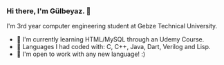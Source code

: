 ### Hi there, I'm Gülbeyaz. 👋


I'm 3rd year computer engineering student at Gebze Technical University.
- 🌱 I'm currently learning HTML/MySQL through an Udemy Course.
- 🌱 Languages I had coded with: C, C++, Java, Dart, Verilog and Lisp.
- 🌱 I'm open to work with any new language! :) 

